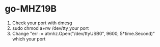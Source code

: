 # go-MHZ19B

1. Check your port with dmesg
2. sudo chmod a+rw /dev/tty_your port
3. Change "err := atmhz.Open("/dev/ttyUSB0", 9600, 5*time.Second)" which your port
